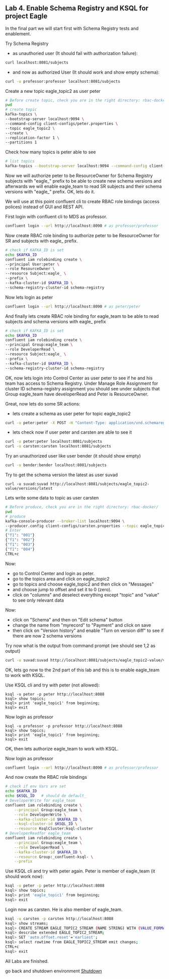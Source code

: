 ## Lab 4. Enable Schema Registry and KSQL for project Eagle 

In the final part we will start first with Schema Registry tests and enablement.
  
Try Schema Registry
  * as unauthoried user (It should fail with authorization failure):
```bash
curl localhost:8081/subjects
```
  * and now as authorized User (It should work and show empty schema):
```bash
curl -u professor:professor localhost:8081/subjects
```

Create a new topic eagle_topic2 as user peter
```bash
# Before create topic, check you are in the right directory: rbac-docker/
pwd
# create topic
kafka-topics \
--bootstrap-server localhost:9094 \
--command-config client-configs/peter.properties \
--topic eagle_topic2 \
--create \
--replication-factor 1 \
--partitions 1
```

Check how many topics is peter able to see
```bash
# list topics
kafka-topics --bootstrap-server localhost:9094 --command-config client-configs/peter.properties --list
```
Now we will authorize peter to be ResourceOwner for Schema Registry subjects with "eagle_" prefix to be able to create new schema versions and afterwards we will enable eagle_team to read SR subjects and their schema versions with "eagle_" prefix.
OK, lets do it.

We will use at this point confluent cli to create RBAC role bindings (access polices) instead of GUI and REST API.

First login with confluent cli to MDS as professor.
```bash
confluent login --url http://localhost:8090 # as professor/professor
```

Now create RBAC role binding to authorize peter to be ResourceOwner for SR and subjects with eagle_ prefix.
```bash
# check if KAFKA_ID is set
echo $KAFKA_ID
confluent iam rolebinding create \
--principal User:peter \
--role ResourceOwner \
--resource Subject:eagle_ \
--prefix \
--kafka-cluster-id $KAFKA_ID \
--schema-registry-cluster-id schema-registry
```

Now lets login as peter
```bash
confluent login --url http://localhost:8090 # as peter/peter
```

And finally lets create RBAC role binding for eagle_team to be able to read subjects and schema versions with eagle_ prefix
```bash
# check if KAFKA_ID is set
echo $KAFKA_ID
confluent iam rolebinding create \
--principal Group:eagle_team \
--role DeveloperRead \
--resource Subject:eagle_ \
--prefix \
--kafka-cluster-id $KAFKA_ID \
--schema-registry-cluster-id schema-registry
```

OK, now lets login into Control Center as user peter to see if he and his team has access to Schema Registry. Under Manage Role Assignment for cluster ID schema-registry assignment you should see under subjects that Group eagle_team have developerRead and Peter is ResourceOwner.

Great, now lets do some SR actions:
  * lets create a schema as user peter for topic eagle_topic2
```bash
curl -u peter:peter -X POST -H "Content-Type: application/vnd.schemaregistry.v1+json" --data '{"schema": "{\"type\":\"record\",\"name\":\"myrecord\",\"namespace\":\"io.confluent.examples.clients.basicavro\",\"fields\":[{\"name\":\"f1\",\"type\":\"string\"}]}"}' http://localhost:8081/subjects/eagle_topic2-value/versions
```

  * lets check now if user peter and carsten are able to see it
  ```bash
  curl -u peter:peter localhost:8081/subjects
  curl -u carsten:carsten localhost:8081/subjects
  ```

Try an unauthorized user like user bender (it should show empty)
  ```bash
  curl -u bender:bender localhost:8081/subjects
  ```

Try to get the schema version the latest as user suvad
```
curl -u suvad:suvad http://localhost:8081/subjects/eagle_topic2-value/versions/latest
```

Lets write some data to topic as user carsten
```bash
# Before produce, check you are in the right directory: rbac-docker/
pwd
# produce
kafka-console-producer --broker-list localhost:9094 \
--producer.config client-configs/carsten.properties --topic eagle_topic2 
# Enter
{"f1": "001"}
{"f1": "002"}
{"f1": "003"}
{"f1": "004"}
CTRL+c
```

Now:
 * go to Control Center and login as peter.
 * go to the topics area and click on eagle_topic2
 * go to topics and choose eagle_topic2 and then click on "Messages"
 * and choose jump to offset and set it to 0 (zero). 
 * click on "columns" and deselect everything except "topic" and "value" to see only relevant data
 
Now:
 * click on "Schema" and then on "Edit schema" button
 * change the name from "myrecord" to "Payment" and click on save
 * then click on "Version history" and enable "Turn on version diff" to see if there are now 2 schema versions

 
Try now what is the output from command prompt (we should see 1,2 as output)
 ```bash
curl -u suvad:suvad http://localhost:8081/subjects/eagle_topic2-value/versions
```

OK, lets go now to the 2nd part of this lab and this is to enable eagle_team to work with KSQL.

Use KSQL cli and try with peter (not allowed):
```
ksql -u peter -p peter http://localhost:8088
ksql> show topics;
ksql> print 'eagle_topic1' from beginning;
ksql> exit
```

Now login as professor
```
ksql -u professor -p professor http://localhost:8088
ksql> show topics;
ksql> print 'eagle_topic1' from beginning;
ksql> exit
```

OK, then lets authorize eagle_team to work with KSQL.

Now login as professor
```bash
confluent login --url http://localhost:8090 # as professor/professor
```
And now create the RBAC role bindings
```bash
# check if env Vars are set
echo $KAFKA_ID
echo $KSQL_ID   # should de default_
# DeveloperWrite for eagle_team
confluent iam rolebinding create \
    --principal Group:eagle_team \
    --role DeveloperWrite \
    --kafka-cluster-id $KAFKA_ID \
    --ksql-cluster-id $KSQL_ID \
    --resource KsqlCluster:ksql-cluster
# DeveloperReadfor eagle_team
confluent iam rolebinding create \
    --principal Group:eagle_team \
    --role DeveloperRead \
    --kafka-cluster-id $KAFKA_ID \
    --resource Group:_confluent-ksql- \
    --prefix 
```

Use KSQL cli and try with peter again. Peter is member of eagle_team (it should work now):
```bash
ksql -u peter -p peter http://localhost:8088
ksql> show topics;
ksql> print 'eagle_topic1' from beginning;
ksql> exit
```

Login now as carsten. He is also member of eagle_team. 
```bash
ksql -u carsten -p carsten http://localhost:8088
ksql> show streams;
ksql> CREATE STREAM EAGLE_TOPIC2_STREAM (NAME STRING) WITH (VALUE_FORMAT='JSON', KAFKA_TOPIC='eagle_topic2', PARTITIONS=1, REPLICAS=1);
ksql> describe extended EAGLE_TOPIC2_STREAM;
ksql> SET 'auto.offset.reset'='earliest';
ksql> select rowtime from EAGLE_TOPIC2_STREAM emit changes;
CTRL+c
ksql> exit
```

All Labs are finished.

go back  and shutdown environment [Shutdown](https://github.com/ora0600/confluent-rbac-hands-on#stop-everything)
